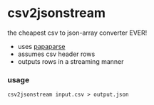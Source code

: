 # csv2jsonstream

the cheapest csv to json-array converter EVER!

* uses [papaparse](https://www.papaparse.com/)
* assumes csv header rows
* outputs rows in a streaming manner

### usage

`csv2jsonstream input.csv > output.json`
